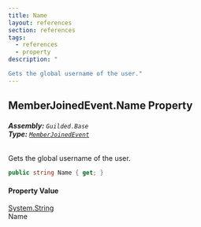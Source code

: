 ```yaml
---
title: Name
layout: references
section: references
tags:
  - references
  - property
description: "

Gets the global username of the user."
---
```


## MemberJoinedEvent.Name Property
###### **Assembly:** `Guilded.Base`<br/>**Type:** [`MemberJoinedEvent`](MemberJoinedEvent.md 'Guilded.Base.Events.MemberJoinedEvent')

Gets the global username of the user.

```csharp
public string Name { get; }
```

#### Property Value
[System.String](https://docs.microsoft.com/en-us/dotnet/api/System.String 'System.String')  
Name